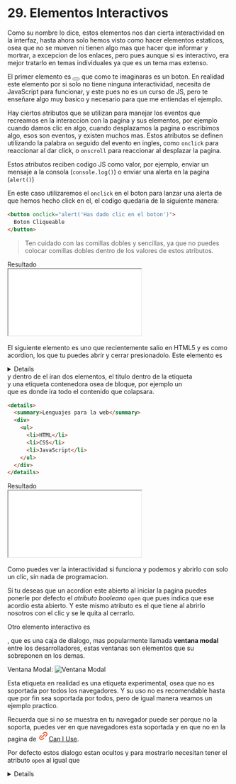 # 29. Elementos Interactivos

Como su nombre lo dice, estos elementos nos dan cierta interactividad en la interfaz, hasta ahora solo hemos visto como hacer elementos estaticos, osea que no se mueven ni tienen algo mas que hacer que informar y mortrar, a excepcion de los enlaces, pero pues aunque si es interactivo, era mejor tratarlo en temas individuales ya que es un tema mas extenso.

El primer elemento es <code><button></button></code> que como te imaginaras es un boton. En realidad este elemento por si solo no tiene ninguna interactividad, necesita de JavaScript para funcionar, y este pues no es un curso de JS, pero te enseñare algo muy basico y necesario para que me entiendas el ejemplo.

Hay ciertos atributos que se utilizan para manejar los eventos que recreamos en la interaccion con la pagina y sus elementos, por ejemplo cuando damos clic en algo, cuando desplazamos la pagina o escribimos algo, esos son eventos, y existen muchos mas. Estos atributos se definen utilizando la palabra <code>on</code> seguido del evento en ingles, como <code>onclick</code> para reaccionar al dar click, o <code>onscroll</code> para reaccionar al desplazar la pagina.

Estos atributos reciben codigo JS como valor, por ejemplo, enviar un mensaje a la consola (<code>console.log()</code>) o enviar una alerta en la pagina (<code>alert()</code>)

En este caso utilizaremos el <code>onclick</code> en el boton para lanzar una alerta de que hemos hecho click en el, el codigo quedaria de la siguiente manera:

```html
<button onclick="alert('Has dado clic en el boton')">
  Boton Cliqueable
</button>
```

<blockquote>
  Ten cuidado con las comillas dobles y sencillas, ya que no puedes colocar comillas dobles dentro de los valores de estos atributos.
</blockquote>

<div class="iframe">
<div class="iframe-title">Resultado</div>
<iframe src="./iframes/interactivos.html"></iframe>
</div>

El siguiente elemento es uno que recientemente salio en HTML5 y es como acordion, los que tu puedes abrir y cerrar presionadolo. Este elemento es <code><details></details></code> y dentro de el iran dos elementos, el titulo dentro de la etiqueta <code><summary></summary></code> y una etiqueta contenedora osea de bloque, por ejemplo un <code><div></code> que es donde ira todo el contenido que colapsara.

```html
<details>
  <summary>Lenguajes para la web</summary>
  <div>
    <ul>
      <li>HTML</li>
      <li>CSS</li>
      <li>JavaScript</li>
    </ul>
  </div>
</details>
```

<div class="iframe">
<div class="iframe-title">Resultado</div>
<iframe src="./iframes/interactivos2.html"></iframe>
</div>

Como puedes ver la interactividad si funciona y podemos y abrirlo con solo un clic, sin nada de programacion.

Si tu deseas que un acordion este abierto al iniciar la pagina puedes ponerle por defecto el *atributo  booleano* <code>open</code> que pues indica que ese acordio esta abierto. Y este mismo atributo es el que tiene al abrirlo nosotros con el clic y se le quita al cerrarlo.

Otro elemento interactivo es <code><dialog></dialog></code>, que es una caja de dialogo, mas popularmente llamada **ventana modal** entre los desarrolladores, estas ventanas son elementos que su sobreponen en los demas.

Ventana Modal:
<img src="https://i.postimg.cc/bJRt27vJ/ventana-modal.png" alt="Ventana Modal" title="Ventana Modal">

Esta etiqueta en realidad es una etiqueta experimental, osea que no es soportada por todos los navegadores. Y su uso no es recomendable hasta que por fin sea soportada por todos, pero de igual manera veamos un ejemplo practico.

Recuerda que si no se muestra en tu navegador puede ser porque no la soporta, puedes ver en que navegadores esta soportada y en que no en la pagina de <a href="https://caniuse.com/?search=dialog" target="_blank" rel="nofollow"><img src="./img/link.svg">Can I Use</a>.

Por defecto estos dialogo estan ocultos y para mostrarlo necesitan tener el atributo <code>open</code> al igual que <code><details></code>.

```html
<dialog open>Esta es una ventana de dialogo</dialog>
```

<div class="iframe">
<div class="iframe-title">Resultado</div>
<iframe src="./iframes/interactivos3.html"></iframe>
</div>

Como puedes ver, pues es una simple caja centrada y con un borde, como mencione antes, es experimental y no se recomienda su uso aun, es preferible hacerlo con los otros elementos HTML y CSS, ya que puedes hacer muchas cosas mas.

<div class="pagination">
  <a href="#/enlaces-y-protocolos-especiales" class="pagination-button">← Enlaces y protocolos especiales</a>
  <a href="#/audio-y-video" class="pagination-button">Audio y video →</a>
</div>
